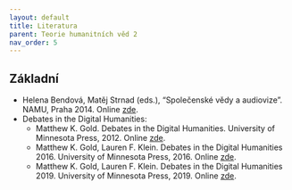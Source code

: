 ```yaml
---
layout: default
title: Literatura
parent: Teorie humanitních věd 2
nav_order: 5
---
```

## Základní
* Helena Bendová, Matěj Strnad (eds.), “Společenské vědy a audiovize”. NAMU, Praha 2014. Online [zde](https://monoskop.org/images/d/d8/Bendova_Helena_Strnad_Matej_eds_Spolecenske_vedy_a_audiovize_2014.pdf).
* Debates in the Digital Humanities:
  * Matthew K. Gold. Debates in the Digital Humanities. University of Minnesota Press, 2012. Online [zde](https://dhdebates.gc.cuny.edu/projects/debates-in-the-digital-humanities).
  * Matthew K. Gold, Lauren F. Klein. Debates in the Digital Humanities 2016. University of Minnesota Press, 2016. Online [zde](https://dhdebates.gc.cuny.edu/projects/debates-in-the-digital-humanities-2016).
  * Matthew K. Gold, Lauren F. Klein. Debates in the Digital Humanities 2019. University of Minnesota Press, 2019. Online [zde](https://dhdebates.gc.cuny.edu/projects/debates-in-the-digital-humanities-2019).
